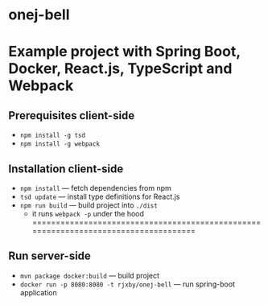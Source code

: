 onej-bell
==============================================================================
Example project with Spring Boot, Docker, React.js, TypeScript and Webpack
==============================================================================

Prerequisites client-side
-------------------------

  - `npm install -g tsd`
  - `npm install -g webpack`

Installation client-side
------------------------

  - `npm install` — fetch dependencies from npm
  - `tsd update` — install type definitions for React.js
  - `npm run build` — build project into `./dist`
    + it runs `webpack -p` under the hood
====================================================================================

Run server-side
------------------------

  - `mvn package docker:build` — build project
  - `docker run -p 8080:8080 -t rjxby/onej-bell` — run spring-boot application

